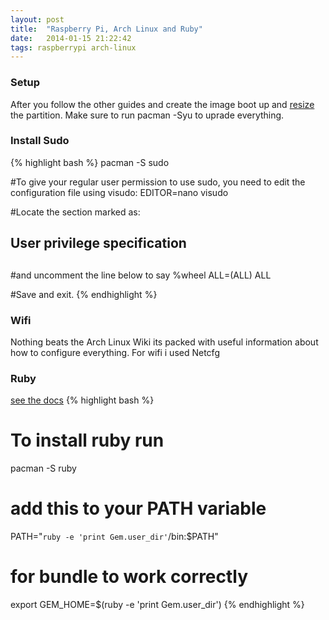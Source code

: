 ```yaml
---
layout: post
title:  "Raspberry Pi, Arch Linux and Ruby"
date:   2014-01-15 21:22:42
tags: raspberrypi arch-linux
---
```


### Setup

After you follow the other guides and create the image boot up and [resize](http://www.thefruitycomputer.com/forums/tutorials/article/7-full-guide-to-arch-linux-on-the-raspberry-pi/) the partition. Make sure to run pacman -Syu to uprade everything.


### Install Sudo
{% highlight bash %}
 pacman -S sudo

#To give your regular user permission to use sudo, you need to edit the configuration file using visudo:
EDITOR=nano visudo

#Locate the section marked as:
##
## User privilege specification
##
#and uncomment the line below to say
 %wheel ALL=(ALL) ALL

#Save and exit.
{% endhighlight %}


### Wifi

Nothing beats the Arch Linux Wiki its packed with useful information about how to configure everything. For wifi i used Netcfg

### Ruby
[see the docs](https://wiki.archlinux.org/index.php/Ruby#Ruby_2.1)
{% highlight bash %}
# To install ruby run
pacman -S ruby

# add this to your PATH variable
PATH="`ruby -e 'print Gem.user_dir'`/bin:$PATH"

# for bundle to work correctly
export GEM_HOME=$(ruby -e 'print Gem.user_dir')
{% endhighlight %}
